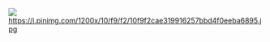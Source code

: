 

<img src="https://i.pinimg.com/1200x/10/f9/f2/10f9f2cae319916257bbd4f0eeba6895.jpg)"/></div>
https://i.pinimg.com/1200x/10/f9/f2/10f9f2cae319916257bbd4f0eeba6895.jpg

